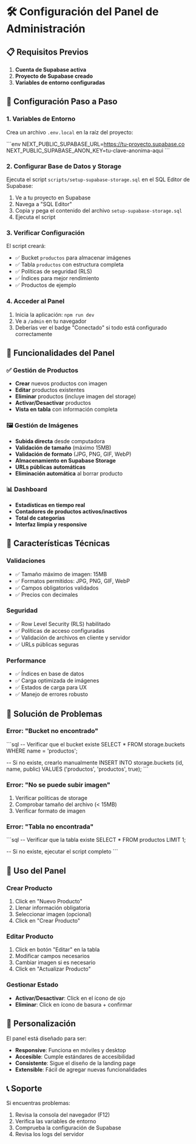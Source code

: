 # 🛠️ Configuración del Panel de Administración

## 📋 Requisitos Previos

1. **Cuenta de Supabase activa**
2. **Proyecto de Supabase creado**
3. **Variables de entorno configuradas**

## 🚀 Configuración Paso a Paso

### 1. Variables de Entorno

Crea un archivo `.env.local` en la raíz del proyecto:

\`\`\`env
NEXT_PUBLIC_SUPABASE_URL=https://tu-proyecto.supabase.co
NEXT_PUBLIC_SUPABASE_ANON_KEY=tu-clave-anonima-aqui
\`\`\`

### 2. Configurar Base de Datos y Storage

Ejecuta el script `scripts/setup-supabase-storage.sql` en el SQL Editor de Supabase:

1. Ve a tu proyecto en Supabase
2. Navega a "SQL Editor"
3. Copia y pega el contenido del archivo `setup-supabase-storage.sql`
4. Ejecuta el script

### 3. Verificar Configuración

El script creará:
- ✅ Bucket `productos` para almacenar imágenes
- ✅ Tabla `productos` con estructura completa
- ✅ Políticas de seguridad (RLS)
- ✅ Índices para mejor rendimiento
- ✅ Productos de ejemplo

### 4. Acceder al Panel

1. Inicia la aplicación: `npm run dev`
2. Ve a `/admin` en tu navegador
3. Deberías ver el badge "Conectado" si todo está configurado correctamente

## 🎯 Funcionalidades del Panel

### ✅ Gestión de Productos
- **Crear** nuevos productos con imagen
- **Editar** productos existentes
- **Eliminar** productos (incluye imagen del storage)
- **Activar/Desactivar** productos
- **Vista en tabla** con información completa

### 🖼️ Gestión de Imágenes
- **Subida directa** desde computadora
- **Validación de tamaño** (máximo 15MB)
- **Validación de formato** (JPG, PNG, GIF, WebP)
- **Almacenamiento en Supabase Storage**
- **URLs públicas automáticas**
- **Eliminación automática** al borrar producto

### 📊 Dashboard
- **Estadísticas en tiempo real**
- **Contadores de productos activos/inactivos**
- **Total de categorías**
- **Interfaz limpia y responsive**

## 🔧 Características Técnicas

### Validaciones
- ✅ Tamaño máximo de imagen: 15MB
- ✅ Formatos permitidos: JPG, PNG, GIF, WebP
- ✅ Campos obligatorios validados
- ✅ Precios con decimales

### Seguridad
- ✅ Row Level Security (RLS) habilitado
- ✅ Políticas de acceso configuradas
- ✅ Validación de archivos en cliente y servidor
- ✅ URLs públicas seguras

### Performance
- ✅ Índices en base de datos
- ✅ Carga optimizada de imágenes
- ✅ Estados de carga para UX
- ✅ Manejo de errores robusto

## 🚨 Solución de Problemas

### Error: "Bucket no encontrado"
\`\`\`sql
-- Verificar que el bucket existe
SELECT * FROM storage.buckets WHERE name = 'productos';

-- Si no existe, crearlo manualmente
INSERT INTO storage.buckets (id, name, public) VALUES ('productos', 'productos', true);
\`\`\`

### Error: "No se puede subir imagen"
1. Verificar políticas de storage
2. Comprobar tamaño del archivo (< 15MB)
3. Verificar formato de imagen

### Error: "Tabla no encontrada"
\`\`\`sql
-- Verificar que la tabla existe
SELECT * FROM productos LIMIT 1;

-- Si no existe, ejecutar el script completo
\`\`\`

## 📱 Uso del Panel

### Crear Producto
1. Click en "Nuevo Producto"
2. Llenar información obligatoria
3. Seleccionar imagen (opcional)
4. Click en "Crear Producto"

### Editar Producto
1. Click en botón "Editar" en la tabla
2. Modificar campos necesarios
3. Cambiar imagen si es necesario
4. Click en "Actualizar Producto"

### Gestionar Estado
- **Activar/Desactivar**: Click en el ícono de ojo
- **Eliminar**: Click en ícono de basura + confirmar

## 🎨 Personalización

El panel está diseñado para ser:
- **Responsive**: Funciona en móviles y desktop
- **Accesible**: Cumple estándares de accesibilidad
- **Consistente**: Sigue el diseño de la landing page
- **Extensible**: Fácil de agregar nuevas funcionalidades

## 📞 Soporte

Si encuentras problemas:
1. Revisa la consola del navegador (F12)
2. Verifica las variables de entorno
3. Comprueba la configuración de Supabase
4. Revisa los logs del servidor
